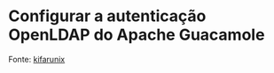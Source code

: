 # Configurar a autenticação OpenLDAP do Apache Guacamole

Fonte: [kifarunix](https://kifarunix.com/setup-apache-guacamole-openldap-authentication/)